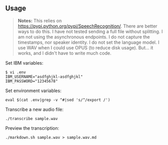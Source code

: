 ## Usage

> **Notes:** This relies on https://pypi.python.org/pypi/SpeechRecognition/. There are better ways to do this. I have not tested sending a full file without splitting. I am not using the asynchronous endpoints. I do not capture the timestamps, nor speaker identity. I do not set the language model. I use WAV when I could use OPUS (to reduce disk usage). But... it works, and I didn't have to write much code.

Set IBM variables:

    $ vi .env
    IBM_USERNAME="asdfghjkl-asdfghjkl"
    IBM_PASSWORD="12345678"

Set environment variables:

    eval $(cat .env|grep -v ^#|sed 's/^/export /')

Transcribe a new audio file:

    ./transcribe sample.wav

Preview the transcription:

    ./markdown.sh sample.wav > sample.wav.md
